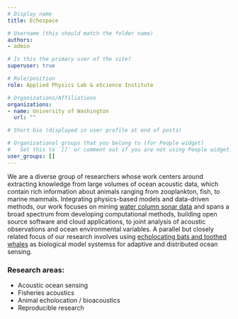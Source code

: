 ```yaml
---
# Display name
title: Echospace

# Username (this should match the folder name)
authors:
- admin

# Is this the primary user of the site?
superuser: true

# Role/position
role: Applied Physics Lab & eScience Institute

# Organizations/Affiliations
organizations:
- name: University of Washington
  url: ""

# Short bio (displayed in user profile at end of posts)

# Organizational groups that you belong to (for People widget)
#   Set this to `[]` or comment out if you are not using People widget.
user_groups: []
---
```


We are a diverse group of researchers whose work centers around extracting knowledge from large volumes of ocean acoustic data, which contain rich information about animals ranging from zooplankton, fish, to marine mammals. Integrating physics-based models and data-driven methods, our work focuses on mining [water column sonar data](https://storymaps.arcgis.com/collections/0c89e00d504f429bb0a8dd7f6838ec56?item=6) and spans a broad spectrum from developing computational methods, building open source software and cloud applications, to joint analysis of acoustic observations and ocean environmental variables. A parallel but closely related focus of our research involves using [echolocating bats and toothed whales](https://www.nationalgeographic.com/animals/article/echolocation-is-nature-built-in-sonar-here-is-how-it-works) as biological model systemss for adaptive and distributed ocean sensing. 

### Research areas:
- Acoustic ocean sensing
- Fisheries acoustics
- Animal echolocation / bioacoustics
- Reproducible research
